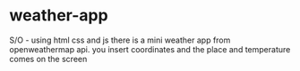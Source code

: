 # weather-app
S/O - using html css and js there is a mini weather app from openweathermap api. you insert coordinates and the place and temperature comes on the screen
